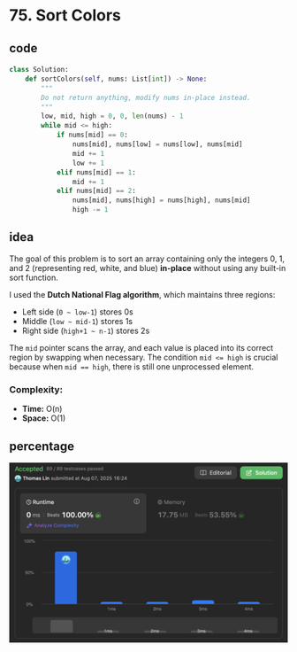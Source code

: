 # 75. Sort Colors
## code
```python
class Solution:
    def sortColors(self, nums: List[int]) -> None:
        """
        Do not return anything, modify nums in-place instead.
        """
        low, mid, high = 0, 0, len(nums) - 1
        while mid <= high:
            if nums[mid] == 0:
                nums[mid], nums[low] = nums[low], nums[mid]
                mid += 1
                low += 1
            elif nums[mid] == 1:
                mid += 1
            elif nums[mid] == 2:
                nums[mid], nums[high] = nums[high], nums[mid]
                high -= 1

```
## idea
The goal of this problem is to sort an array containing only the integers 0, 1, and 2 (representing red, white, and blue) **in-place** without using any built-in sort function.

I used the **Dutch National Flag algorithm**, which maintains three regions:

* Left side (`0 ~ low-1`) stores 0s
* Middle (`low ~ mid-1`) stores 1s
* Right side (`high+1 ~ n-1`) stores 2s

The `mid` pointer scans the array, and each value is placed into its correct region by swapping when necessary. The condition `mid <= high` is crucial because when `mid == high`, there is still one unprocessed element.

### Complexity:

* **Time:** O(n)
* **Space:** O(1)

## percentage
![](/assetPic/sc.png)